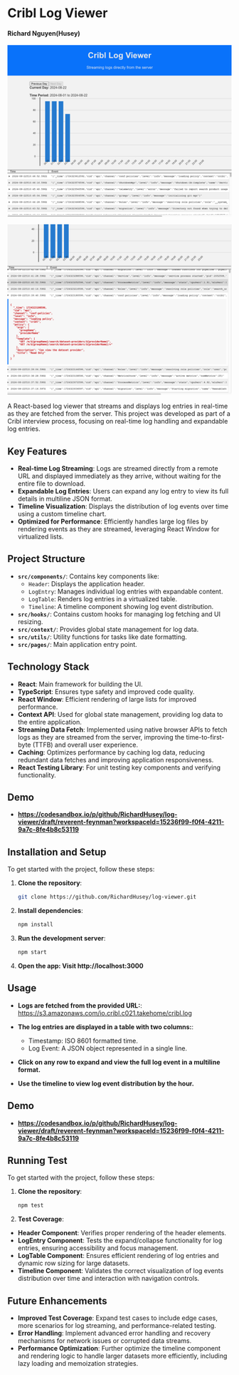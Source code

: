 # Cribl Log Viewer

#### Richard Nguyen(Husey)

![Screenshot 1](./screen1.png)


![Screenshot 2](./screen2.png)

A React-based log viewer that streams and displays log entries in real-time as they are fetched from the server. This project was developed as part of a Cribl interview process, focusing on real-time log handling and expandable log entries.

## Key Features

- **Real-time Log Streaming**: Logs are streamed directly from a remote URL and displayed immediately as they arrive, without waiting for the entire file to download.
- **Expandable Log Entries**: Users can expand any log entry to view its full details in multiline JSON format.
- **Timeline Visualization**: Displays the distribution of log events over time using a custom timeline chart.
- **Optimized for Performance**: Efficiently handles large log files by rendering events as they are streamed, leveraging React Window for virtualized lists.

## Project Structure

- **`src/components/`**: Contains key components like:
  - `Header`: Displays the application header.
  - `LogEntry`: Manages individual log entries with expandable content.
  - `LogTable`: Renders log entries in a virtualized table.
  - `Timeline`: A timeline component showing log event distribution.
- **`src/hooks/`**: Contains custom hooks for managing log fetching and UI resizing.
- **`src/context/`**: Provides global state management for log data.
- **`src/utils/`**: Utility functions for tasks like date formatting.
- **`src/pages/`**: Main application entry point.

## Technology Stack

- **React**: Main framework for building the UI.
- **TypeScript**: Ensures type safety and improved code quality.
- **React Window**: Efficient rendering of large lists for improved performance.
- **Context API**: Used for global state management, providing log data to the entire application.
- **Streaming Data Fetch**: Implemented using native browser APIs to fetch logs as they are streamed from the server, improving the time-to-first-byte (TTFB) and overall user experience.
- **Caching**: Optimizes performance by caching log data, reducing redundant data fetches and improving application responsiveness.
- **React Testing Library**: For unit testing key components and verifying functionality.

## Demo
- **https://codesandbox.io/p/github/RichardHusey/log-viewer/draft/reverent-feynman?workspaceId=15236f99-f0f4-4211-9a7c-8fe4b8c53119**
## Installation and Setup

To get started with the project, follow these steps:

1. **Clone the repository**:
   ```bash
   git clone https://github.com/RichardHusey/log-viewer.git
2. **Install dependencies**:
   ```bash
   npm install
3. **Run the development server**:
   ```bash
   npm start
4. **Open the app: Visit http://localhost:3000**

## Usage

- **Logs are fetched from the provided URL:**: https://s3.amazonaws.com/io.cribl.c021.takehome/cribl.log
- **The log entries are displayed in a table with two columns:**: 
  - Timestamp: ISO 8601 formatted time.
  - Log Event: A JSON object represented in a single line.

- **Click on any row to expand and view the full log event in a multiline format.**
- **Use the timeline to view log event distribution by the hour.**

## Demo
- **https://codesandbox.io/p/github/RichardHusey/log-viewer/draft/reverent-feynman?workspaceId=15236f99-f0f4-4211-9a7c-8fe4b8c53119**

## Running Test

To get started with the project, follow these steps:

1. **Clone the repository**:
   ```bash
   npm test
2. **Test Coverage**:

- **Header Component**: Verifies proper rendering of the header elements.
- **LogEntry Component**: Tests the expand/collapse functionality for log entries, ensuring accessibility and focus management.
- **LogTable Component**: Ensures efficient rendering of log entries and dynamic row sizing for large datasets.
- **Timeline Component**: Validates the correct visualization of log events distribution over time and interaction with navigation controls.

## Future Enhancements

- **Improved Test Coverage**: Expand test cases to include edge cases, more scenarios for log streaming, and performance-related testing.
- **Error Handling**: Implement advanced error handling and recovery mechanisms for network issues or corrupted data streams.
- **Performance Optimization**: Further optimize the timeline component and rendering logic to handle larger datasets more efficiently, including lazy loading and memoization strategies.
